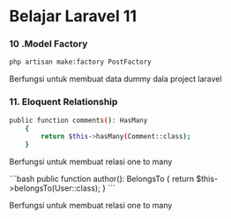 <h1>Belajar Laravel 11</h1>

<h3>10 .Model Factory</h3>

```bash
php artisan make:factory PostFactory
```
<p>  Berfungsi untuk membuat data dummy dala project laravel
</p>

<h3>11. Eloquent Relationship</h3>

```bash
public function comments(): HasMany
    {
        return $this->hasMany(Comment::class);
    }
```
<p>  Berfungsi untuk membuat relasi one to many
</p>
```bash
 public function author(): BelongsTo
    {
        return $this->belongsTo(User::class);
    }
```
<p>  Berfungsi untuk membuat relasi one to many
</p>

